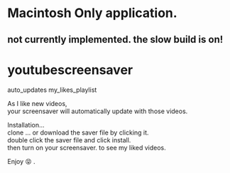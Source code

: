 # Macintosh Only application.

## not currently implemented. the slow build is on!

# youtubescreensaver 
auto_updates my_likes_playlist

As I like new videos,
<br>your screensaver will automatically update with those videos. 

Installation... 
<br> clone ... or download the saver file by clicking it. 
<br> double click the saver file and click install.
<br> then turn on your screensaver. to see my liked videos. 

Enjoy 😝 .


